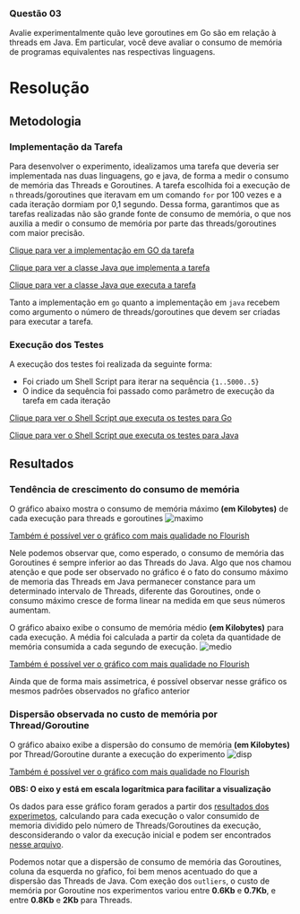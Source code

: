 ### Questão 03

Avalie experimentalmente quão leve goroutines em Go são em relação à threads em Java. Em particular, você deve avaliar o consumo de memória de programas equivalentes nas respectivas linguagens.

# Resolução

## Metodologia

### Implementação da Tarefa

Para desenvolver o experimento, idealizamos uma tarefa que deveria ser implementada nas duas linguagens, go e java, de forma a medir o consumo de memória das Threads e Goroutines. A tarefa escolhida foi a execução de `n` threads/goroutines que iteravam em um comando `for` por 100 vezes e a cada iteração dormiam por 0,1 segundo. Dessa forma, garantimos que as tarefas realizadas não são grande fonte de consumo de memória, o que nos auxilia a medir o consumo de memória por parte das threads/goroutines com maior precisão.

[Clique para ver a implementação em GO da tarefa](https://github.com/dalesEwerton/PC-Lista1/blob/master/Lista2/3/MultiCounter.go)

[Clique para ver a classe Java que implementa a tarefa](https://github.com/dalesEwerton/PC-Lista1/blob/master/Lista2/3/MultiCounter.java)

[Clique para ver a classe Java que executa a tarefa](https://github.com/dalesEwerton/PC-Lista1/blob/master/Lista2/3/RunCounter.java)

Tanto a implementação em `go` quanto a implementação em `java` recebem como argumento o número de threads/goroutines que devem ser criadas para executar a tarefa.

### Execução dos Testes

A execução dos testes foi realizada da seguinte forma:

* Foi criado um Shell Script para iterar na sequência `{1..5000..5}`
* O indice da sequência foi passado como parâmetro de execução da tarefa em cada iteração

[Clique para ver o Shell Script que executa os testes para Go](https://github.com/dalesEwerton/PC-Lista1/blob/master/Lista2/3/rungo.sh)

[Clique para ver o Shell Script que executa os testes para Java](https://github.com/dalesEwerton/PC-Lista1/blob/master/Lista2/3/runjava.sh)

## Resultados

### Tendência de crescimento do consumo de memória

O gráfico abaixo mostra o consumo de memória máximo **(em Kilobytes)** de cada execução para threads e goroutines
![maximo](https://raw.githubusercontent.com/dalesEwerton/PC-Lista1/master/Lista2/3/outputs/Threads%20vs%20Goroutines%20-%20Consumo%20de%20memoria%20maximo.png?token=AE7ADSDQLOCR2H2CR5HR2VC5EUUNG)

[Também é possível ver o gráfico com mais qualidade no Flourish](https://public.flourish.studio/visualisation/460244/)

Nele podemos observar que, como esperado, o consumo de memória das Goroutines é sempre inferior ao das Threads do Java.
Algo que nos chamou atenção e que pode ser observado no gráfico é o fato do consumo máximo de memoria das Threads em Java permanecer constance para um determinado intervalo de Threads, diferente das Goroutines, onde o consumo máximo cresce de forma linear na medida em que seus números aumentam.

O gráfico abaixo exibe o consumo de memória médio **(em Kilobytes)** para cada execução. A média foi calculada a partir da coleta da quantidade de memória consumida a cada segundo de execução.
![medio](https://raw.githubusercontent.com/dalesEwerton/PC-Lista1/master/Lista2/3/outputs/Threads%20vs%20Goroutines%20-%20Consumo%20de%20memoria%20medio%402x.png?token=AE7ADSHQTGHZBZRCBMRWOSC5EUVMU)

[Também é possível ver o gráfico com mais qualidade no Flourish](https://public.flourish.studio/visualisation/460238/)

Ainda que de forma mais assimetrica, é possível observar nesse gráfico os mesmos padrões observados no gŕafico anterior

### Dispersão observada no custo de memória por Thread/Goroutine

O gráfico abaixo exibe a dispersão do consumo de memória **(em Kilobytes)** por Thread/Goroutine durante a execução do experimento
![disp](https://raw.githubusercontent.com/dalesEwerton/PC-Lista1/master/Lista2/3/outputs/Gr%C3%A1fico%20de%20dispers%C3%A3o%20do%20custo%20de%20mem%C3%B3ria%20por%20thread_goroutine%402x.png?token=AE7ADSABUJULWXRKZMJ63GS5EUWOO)

[Também é possível ver o gráfico com mais qualidade no Flourish](https://public.flourish.studio/visualisation/460267/)

**OBS: O eixo y está em escala logarítmica para facilitar a visualização**

Os dados para esse gráfico foram gerados a partir dos [resultados dos experimetos](https://github.com/dalesEwerton/PC-Lista1/blob/master/Lista2/3/outputs/results.csv), calculando para cada execução o valor consumido de memoria dividido pelo número de Threads/Goroutines da execução, desconsiderando o valor da execução inicial e podem ser encontrados [nesse arquivo](https://github.com/dalesEwerton/PC-Lista1/blob/master/Lista2/3/outputs/cost.csv).

Podemos notar que a dispersão de consumo de memória das Goroutines, coluna da esquerda no gŕafico, foi bem menos acentuado do que a dispersão das Threads de Java.
Com exeção dos `outliers`, o custo de memória por Goroutine nos experimentos variou entre **0.6Kb** e **0.7Kb**, e entre **0.8Kb** e **2Kb** para Threads.
